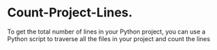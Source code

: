 # Count-Project-Lines.
To get the total number of lines in your Python project, you can use a Python script to traverse all the files in your project and count the lines
